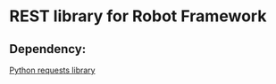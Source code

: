 # REST library for Robot Framework

Dependency:
-----------

[Python requests library]

[Python requests library]: https://pypi.python.org/pypi/requests/